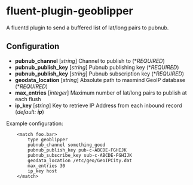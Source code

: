 # fluent-plugin-geoblipper
A fluentd plugin to send a buffered list of lat/long pairs to pubnub.

## Configuration
* **pubnub_channel** [*string*] Channel to publish to (**REQUIRED*)
* **pubnub_publish_key** [*string*] Pubnub publishing key (**REQUIRED*)
* **pubnub_publish_key** [*string*] Pubnub subscription key (**REQUIRED*)
* **geodata_location** [*string*] Absolute path to maxmind GeoIP database (**REQUIRED*)
* **max_entries** [*integer*] Maximum number of lat/long pairs to publish at each flush
* **ip_key** [*string*] Key to retrieve IP Address from each inbound record (*default: **ip***)

Example configuration:

        <match foo.bar>
            type geoblipper
            pubnub_channel something_good
            pubnub_publish_key pub-c-ABCDE-FGHIJK
            pubnub_subscribe_key sub-c-ABCDE-FGHIJK
            geodata_location /etc/geo/GeoIPCity.dat
            max_entries 30
            ip_key host
        </match>
